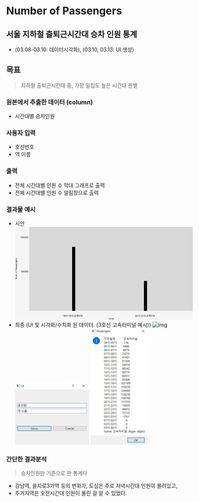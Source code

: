 # Number of Passengers
## 서울 지하철 출퇴근시간대 **승차 인원** 통계 
- (03.08-03.10: 데이터시각화), (03.10, 03.13: UI 생성)

## 목표 
> 지하철 출퇴근시간대 중, 가장 밀집도 높은 시간대 판별

### 원본에서 추출한 데이터 (column)
- 시간대별 승차인원

### 사용자 입력
- 호선번호
- 역 이름

### 출력
- 전체 시간대별 인원 수 막대 그래프로 출력
- 전체 시간대별 인원 수 알림창으로 출력

### 결과물 예시
- 시안
![img](img/Num%20of%20Passengers.png)
- 최종 (UI 및 시각화/수치화 된 데이터. (3호선 고속터미널 예시))
![img](img/result_bargraph.png)
![img](img/UI_half.JPG) ![img](img/total_num_of_passengers_half.JPG)


### 간단한 결과분석
> 승차인원만 기준으로 한 통계다
- 강남역, 을지로3가역 등의 번화가, 도심은 주로 저녁시간대 인원이 몰려있고,
- 주거지역은 오전시간대 인원이 몰린 걸 알 수 있었다.